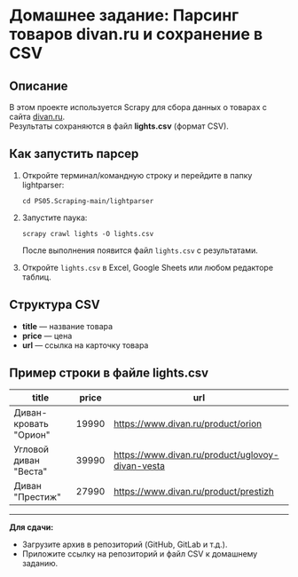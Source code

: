 # Домашнее задание: Парсинг товаров divan.ru и сохранение в CSV

## Описание

В этом проекте используется Scrapy для сбора данных о товарах с сайта [divan.ru](https://www.divan.ru/category/svet).  
Результаты сохраняются в файл **lights.csv** (формат CSV).

## Как запустить парсер

1. Откройте терминал/командную строку и перейдите в папку lightparser:
   ```
   cd PS05.Scraping-main/lightparser
   ```

2. Запустите паука:
   ```
   scrapy crawl lights -O lights.csv
   ```
   После выполнения появится файл `lights.csv` с результатами.

3. Откройте `lights.csv` в Excel, Google Sheets или любом редакторе таблиц.

## Структура CSV

- **title** — название товара
- **price** — цена
- **url** — ссылка на карточку товара

## Пример строки в файле lights.csv

| title                     | price  | url                                                      |
|---------------------------|--------|----------------------------------------------------------|
| Диван-кровать "Орион"     | 19990  | https://www.divan.ru/product/orion                       |
| Угловой диван "Веста"     | 39990  | https://www.divan.ru/product/uglovoy-divan-vesta         |
| Диван "Престиж"           | 27990  | https://www.divan.ru/product/prestizh                    |

---

**Для сдачи:**
- Загрузите архив в репозиторий (GitHub, GitLab и т.д.).
- Приложите ссылку на репозиторий и файл CSV к домашнему заданию.